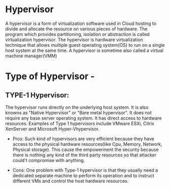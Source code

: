 # Hypervisor

A hypervisor is a form of virtualization software used in Cloud hosting to divide and allocate the resource on various pieces of hardware. The program which provides partitioning, isolation or abstraction is called virtualization hypervisor. The hypervisor is hardware virtualization technique that allows multiple guest operating system(OS) to run on a single host system at the same time. A hypervisor is sometime also called a virtual machine manager(VMM)

# Type of Hypervisor -

## TYPE-1 Hypervisor:
The hypervisor runs directly on the underlying host system. It is also knowns as "Native Hypervisor" or "Bare metal hypervisor". It does not require any base server operating system. It has direct access to hardware resources. Examples of Type 1 hypervisors include VMware ESXi, Citrix XenServer and Microsoft Hyper-Vhypervisor.


- Pros: Such kind of hypervisors are very efficient because they have access to the physical hardware resources(like Cpu, Memory, Network, Physical storage).
This cause the empowerment the security because there is nothing any kind of the third party resources so that attacker could't compromise with anything.

- Cons: One problem with Type-1 hypervisor is that they usually need a dedicated separate machine to perform its operation and to instruct different VMs and control the host hardware resources.


